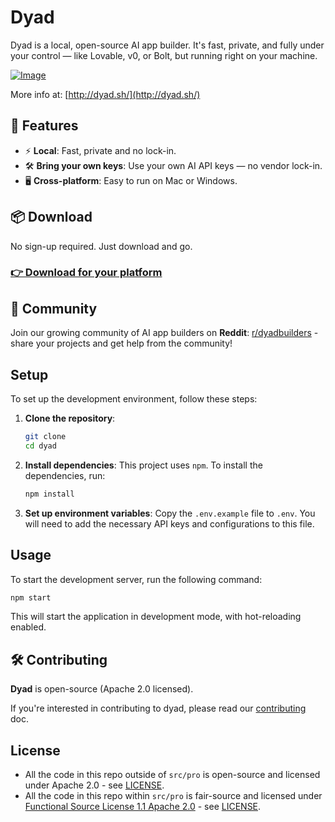 # Dyad

Dyad is a local, open-source AI app builder. It's fast, private, and fully under your control — like Lovable, v0, or Bolt, but running right on your machine.

[![Image](https://github.com/user-attachments/assets/f6c83dfc-6ffd-4d32-93dd-4b9c46d17790)](http://dyad.sh/)

More info at: [http://dyad.sh/](http://dyad.sh/)

## 🚀 Features

- ⚡️ **Local**: Fast, private and no lock-in.
- 🛠 **Bring your own keys**: Use your own AI API keys — no vendor lock-in.
- 🖥️ **Cross-platform**: Easy to run on Mac or Windows.

## 📦 Download

No sign-up required. Just download and go.

### [👉 Download for your platform](https://www.dyad.sh/#download)

## 🤝 Community

Join our growing community of AI app builders on **Reddit**: [r/dyadbuilders](https://www.reddit.com/r/dyadbuilders/) - share your projects and get help from the community!

## Setup

To set up the development environment, follow these steps:

1.  **Clone the repository**:
    ```bash
    git clone 
    cd dyad
    ```

2.  **Install dependencies**:
    This project uses `npm`. To install the dependencies, run:
    ```bash
    npm install
    ```

3.  **Set up environment variables**:
    Copy the `.env.example` file to `.env`. You will need to add the necessary API keys and configurations to this file.

## Usage

To start the development server, run the following command:

```bash
npm start
```

This will start the application in development mode, with hot-reloading enabled.

## 🛠️ Contributing

**Dyad** is open-source (Apache 2.0 licensed).

If you're interested in contributing to dyad, please read our [contributing](./CONTRIBUTING.md) doc.

## License

- All the code in this repo outside of `src/pro` is open-source and licensed under Apache 2.0 - see [LICENSE](./LICENSE).
- All the code in this repo within `src/pro` is fair-source and licensed under [Functional Source License 1.1 Apache 2.0](https://fsl.software/) - see [LICENSE](./src/pro/LICENSE).
